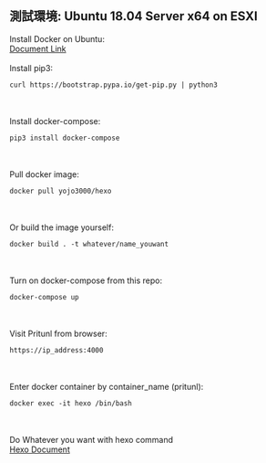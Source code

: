 ## 測試環境: Ubuntu 18.04 Server x64 on ESXI

Install Docker on Ubuntu:
<br>
[Document Link](https://docs.docker.com/install/linux/docker-ce/ubuntu/)
<br><br>
Install pip3:
```
curl https://bootstrap.pypa.io/get-pip.py | python3
```
<br><br>
Install docker-compose:
```
pip3 install docker-compose
```
<br><br>
Pull docker image:
```
docker pull yojo3000/hexo
```
<br><br>
Or build the image yourself:
```
docker build . -t whatever/name_youwant
```
<br><br>
Turn on docker-compose from this repo:
```
docker-compose up
```
<br><br>
Visit Pritunl from browser:
```
https://ip_address:4000
```
<br><br>
Enter docker container by container_name (pritunl):
```
docker exec -it hexo /bin/bash
```
<br><br>
Do Whatever you want with hexo command
<br>
[Hexo Document](https://hexo.io/zh-tw/docs/commands)
